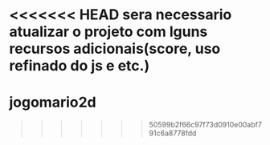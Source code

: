 <<<<<<< HEAD
sera necessario atualizar o projeto com lguns recursos adicionais(score, uso refinado do js e etc.)
=======
# jogomario2d
>>>>>>> 50599b2f66c97f73d0910e00abf791c6a8778fdd
